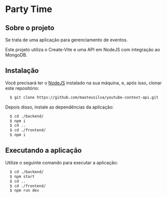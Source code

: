 # Party Time

## Sobre o projeto

Se trata de uma aplicação para gerenciamento de eventos.

Este projeto utiliza o Create-Vite e uma API em NodeJS com integração ao MongoDB.

## Instalação

Você precisará ter o [NodeJS](https://nodejs.org) instalado na sua máquina, e, após isso, clonar este repositório:
```sh
  $ git clone https://github.com/maateusilva/youtube-context-api.git
```

Depois disso, instale as dependências da aplicação:
```sh
  $ cd ./backend/
  $ npm i
  $ cd ..
  $ cd ./frontend/
  $ npm i
```

## Executando a aplicação

Utilize o seguinte comando para executar a aplicação:
```sh
  $ cd ./backend/
  $ npm start
  $ cd ..
  $ cd ./frontend/
  $ npm run dev
```
